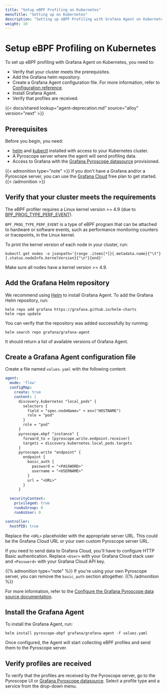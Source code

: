 ```yaml
---
title: "Setup eBPF Profiling on Kubernetes"
menuTitle: "Setting up on Kubernetes"
description: "Setting up eBPF Profiling with Grafana Agent on Kubernetes"
weight: 10
---
```


# Setup eBPF Profiling on Kubernetes

To set up eBPF profiling with Grafana Agent on Kubernetes, you need to:

- Verify that your cluster meets the prerequisites.
- Add the Grafana helm repository.
- Create a Grafana Agent configuration file. For more information, refer to [Configuration reference][config-reference].
- Install Grafana Agent.
- Verify that profiles are received.

{{< docs/shared lookup="agent-deprecation.md" source="alloy" version="next" >}}

## Prerequisites

Before you begin, you need:

- [helm][helm] and [kubectl][kubectl] installed with access to your Kubernetes cluster.
- A Pyroscope server where the agent will send profiling data.
- Access to Grafana with the [Grafana Pyroscope datasource][pyroscope-ds] provisioned.

{{< admonition type="note" >}}
If you don't have a Grafana and/or a Pyroscope server, you can use the [Grafana Cloud][gcloud] free plan to get started.
{{< /admonition >}}

## Verify that your cluster meets the requirements

The eBPF profiler requires a Linux kernel version >= 4.9 (due to [BPF_PROG_TYPE_PERF_EVENT](https://lkml.org/lkml/2016/9/1/831)).

`BPF_PROG_TYPE_PERF_EVENT` is a type of eBPF program that can be attached to hardware or software events, such as performance monitoring counters or tracepoints, in the Linux kernel.

To print the kernel version of each node in your cluster, run:

```shell
kubectl get nodes -o jsonpath='{range .items[*]}{.metadata.name}{"\t"}{.status.nodeInfo.kernelVersion}{"\n"}{end}'
```

Make sure all nodes have a kernel version >= 4.9.

## Add the Grafana Helm repository

We recommend using [Helm][helm] to install Grafana Agent. To add the Grafana Helm repository, run:

```shell
helm repo add grafana https://grafana.github.io/helm-charts
helm repo update
```

You can verify that the repository was added successfully by running:

```shell
helm search repo grafana/grafana-agent
```

It should return a list of available versions of Grafana Agent.

## Create a Grafana Agent configuration file

Create a file named `values.yaml` with the following content:

```yaml
agent:
  mode: 'flow'
  configMap:
    create: true
    content: |
      discovery.kubernetes "local_pods" {
        selectors {
          field = "spec.nodeName=" + env("HOSTNAME")
          role = "pod"
        }
        role = "pod"
      }
      pyroscope.ebpf "instance" {
        forward_to = [pyroscope.write.endpoint.receiver]
        targets = discovery.kubernetes.local_pods.targets
      }
      pyroscope.write "endpoint" {
        endpoint {
          basic_auth {
            password = "<PASSWORD>"
            username = "<USERNAME>"
          }
          url = "<URL>"
        }
      }

  securityContext:
    privileged: true
    runAsGroup: 0
    runAsUser: 0

controller:
  hostPID: true
```

Replace the `<URL>` placeholder with the appropriate server URL. This could be the Grafana Cloud URL or your own custom Pyroscope server URL.

If you need to send data to Grafana Cloud, you'll have to configure HTTP Basic authentication. Replace `<User>` with your Grafana Cloud stack user and `<Password>` with your Grafana Cloud API key.

{{% admonition type="note" %}}
If you're using your own Pyroscope server, you can remove the `basic_auth` section altogether.
{{% /admonition %}}

For more information, refer to the [Configure the Grafana Pyroscope data source documentation](/docs/grafana-cloud/connect-externally-hosted/data-sources/grafana-pyroscope#configure-the-grafana-pyroscope-data-source).

## Install the Grafana Agent

To install the Grafana Agent, run:

```shell
helm install pyroscope-ebpf grafana/grafana-agent -f values.yaml
```

Once configured, the Agent will start collecting eBPF profiles and send them to the Pyroscope server.

## Verify profiles are received

To verify that the profiles are received by the Pyroscope server, go to the Pyroscope UI or [Grafana Pyroscope datasource][pyroscope-ds]. Select a profile type and a service from the drop-down menu.

[gcloud]: /products/cloud/
[helm]: https://helm.sh/docs/intro/install/
[kubectl]: https://kubernetes.io/docs/tasks/tools/install-kubectl/
[pyroscope-ds]: /docs/grafana/latest/datasources/grafana-pyroscope/
[config-reference]: ../configuration/
